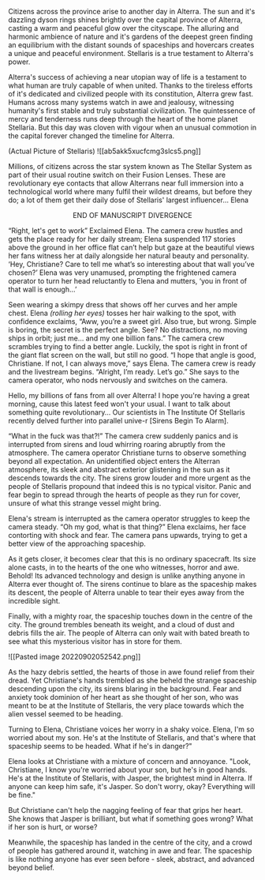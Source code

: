 Citizens across the province arise to another day in Alterra. The sun and it's dazzling dyson rings shines brightly over the capital province of Alterra, casting a warm and peaceful glow over the cityscape. The alluring and harmonic ambience of nature and it's gardens of the deepest green finding an equilibrium with the distant sounds of spaceships and hovercars creates a unique and peaceful environment. Stellaris is a true testament to Alterra's power. 

Alterra's success of achieving a near utopian way of life is a testament to what human are truly capable of when united. Thanks to the tireless efforts of it's dedicated and civilized people with its constitution, Alterra grew fast. Humans across many systems watch in awe and jealousy, witnessing humanity's first stable and truly substantial civilization. The quintessence of mercy and tenderness runs deep through the heart of the home planet Stellaria. But this day was cloven with vigour when an unusual commotion in the capital forever changed the timeline for Alterra.

(Actual Picture of Stellaris)
  ![[ab5akk5xucfcmg3slcs5.png]]

Millions, of citizens across the star system known as The Stellar System as part of their usual routine switch on their Fusion Lenses. These are revolutionary eye contacts that allow Alterrans near full immersion into a technological world where many fulfil their wildest dreams, but before they do; a lot of them get their daily dose of Stellaris' largest influencer… Elena

<center> END OF MANUSCRIPT DIVERGENCE </center> 

“Right, let's get to work” Exclaimed Elena. The camera crew hustles and gets the place ready for her daily stream; Elena suspended 117 stories above the ground in her office flat can’t help but gaze at the beautiful views her fans witness her at daily alongside her natural beauty and personality. ‘Hey, Christiane? Care to tell me what’s so interesting about that wall you’ve chosen?’ Elena was very unamused, prompting the frightened camera operator to turn her head reluctantly to Elena and mutters, ‘you in front of that wall is enough…’

Seen wearing a skimpy dress that shows off her curves and her ample chest. Elena *(rolling her eyes)* tosses her hair walking to the spot, with confidence exclaims, “Aww, you’re a sweet girl. Also true, but wrong. Simple is boring, the secret is the perfect angle. See? No distractions, no moving ships in orbit; just me… and my one billion fans.” The camera crew scrambles trying to find a better angle. Luckily, the spot is right in front of the giant flat screen on the wall, but still no good. “I hope that angle is good, Christiane. If not, I can always move,” says Elena. The camera crew is ready and the livestream begins. “Alright, I’m ready. Let’s go.” She says to the camera operator, who nods nervously and switches on the camera.

Hello, my billions of fans from all over Alterra! I hope you're having a great morning, cause this latest feed won't your usual. I want to talk about something quite revolutionary… Our scientists in The Institute Of Stellaris recently delved further into parallel unive-r [Sirens Begin To Alarm].

“What in the fuck was that?!” The camera crew suddenly panics and is interrupted from sirens and loud whirring roaring abruptly from the atmosphere. The camera operator Christiane turns to observe something beyond all expectation. An unidentified object enters the Alterran atmosphere, its sleek and abstract exterior glistening in the sun as it descends towards the city. The sirens grow louder and more urgent as the people of Stellaris propound that indeed this is no typical visitor. Panic and fear begin to spread through the hearts of people as they run for cover, unsure of what this strange vessel might bring.

Elena's stream is interrupted as the camera operator struggles to keep the camera steady. “Oh my god, what is that thing?” Elena exclaims, her face contorting with shock and fear. The camera pans upwards, trying to get a better view of the approaching spaceship.

As it gets closer, it becomes clear that this is no ordinary spacecraft. Its size alone casts, in to the hearts of the one who witnesses, horror and awe. Behold! Its advanced technology and design is unlike anything anyone in Alterra ever thought of. The sirens continue to blare as the spaceship makes its descent, the people of Alterra unable to tear their eyes away from the incredible sight.

Finally, with a mighty roar, the spaceship touches down in the centre of the city. The ground trembles beneath its weight, and a cloud of dust and debris fills the air. The people of Alterra can only wait with bated breath to see what this mysterious visitor has in store for them.


![[Pasted image 20220902052542.png]]


As the hazy debris settled, the hearts of those in awe found relief from their dread. Yet Christiane's hands trembled as she beheld the strange spaceship descending upon the city, its sirens blaring in the background. Fear and anxiety took dominion of her heart as she thought of her son, who was meant to be at the Institute of Stellaris, the very place towards which the alien vessel seemed to be heading.

Turning to Elena, Christiane voices her worry in a shaky voice. Elena, I'm so worried about my son. He's at the Institute of Stellaris, and that's where that spaceship seems to be headed. What if he's in danger?"

Elena looks at Christiane with a mixture of concern and annoyance. "Look, Christiane, I know you're worried about your son, but he's in good hands. He's at the Institute of Stellaris, with Jasper, the brightest mind in Alterra. If anyone can keep him safe, it's Jasper. So don't worry, okay? Everything will be fine."

But Christiane can't help the nagging feeling of fear that grips her heart. She knows that Jasper is brilliant, but what if something goes wrong? What if her son is hurt, or worse?

Meanwhile, the spaceship has landed in the centre of the city, and a crowd of people has gathered around it, watching in awe and fear. The spaceship is like nothing anyone has ever seen before - sleek, abstract, and advanced beyond belief.